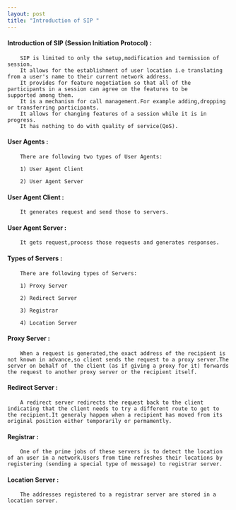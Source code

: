 ```yaml
---
layout: post
title: "Introduction of SIP "
---
```


<h4>Introduction of SIP (Session Initiation Protocol) :</h4>

        SIP is limited to only the setup,modification and termission of session.
        It allows for the establishment of user location i.e translating from a user's name to their current network address.
        It provides for feature negotiation so that all of the participants in a session can agree on the features to be       supported among them.
        It is a mechanism for call management.For example adding,dropping or transferring participants. 
        It allows for changing features of a session while it is in progress.
        It has nothing to do with quality of service(QoS).

<h4>User Agents :</h4>

        There are following two types of User Agents:
        
        1) User Agent Client
        
        2) User Agent Server
        
        
<h4>User Agent Client :</h4>

        It generates request and send those to servers.
        
<h4>User Agent Server :</h4>

        It gets request,process those requests and generates responses.

<h4>Types of Servers :</h4>

        There are following types of Servers:
        
        1) Proxy Server
        
        2) Redirect Server
        
        3) Registrar
        
        4) Location Server
        
        
<h4>Proxy Server :</h4>

        When a request is generated,the exact address of the recipient is not known in advance,so client sends the request to a proxy server.The server on behalf of  the client (as if giving a proxy for it) forwards the request to another proxy server or the recipient itself.
        
<h4>Redirect Server :</h4>

        A redirect server redirects the request back to the client indicating that the client needs to try a different route to get to the recipient.It generaly happen when a recipient has moved from its original position either temporarily or permamently.
        
<h4>Registrar :</h4>

        One of the prime jobs of these servers is to detect the location of an user in a network.Users from time refreshes their locations by registering (sending a special type of message) to registrar server.
        
<h4>Location Server :</h4>

        The addresses registered to a registrar server are stored in a location server.
        
        
